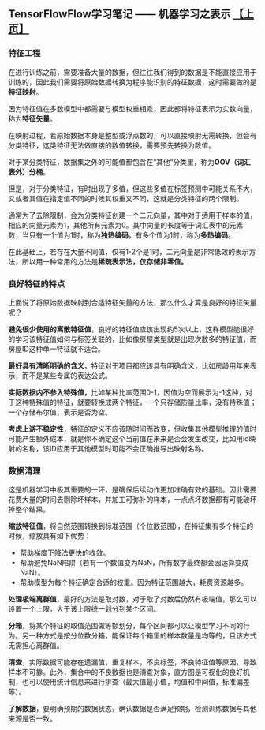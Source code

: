 ## TensorFlowFlow学习笔记 —— 机器学习之表示 [【上页】](https://tinyworker.github.io/TensorFlow/index) ##

### 特征工程 ###
在进行训练之前，需要准备大量的数据，但往往我们得到的数据是不能直接应用于训练的，因此我们需要将原始数据转换为程序能识别的特征数据，这时需要做的是**特征映射**。

因为特征值在多数模型中都需要与模型权重相乘，因此都将特征表示为实数向量，称为**特征矢量**。

在映射过程，若原始数据本身是整型或浮点数的，可以直接映射无需转换，但会有分类特征，这类特征无法做直接的数值转换，需要预先转换为数值。

对于某分类特征，数据集之外的可能值都包含在“其他”分类里，称为**OOV（词汇表外）分桶**。

但是，对于分类特征，有时出现了多值，但这些多值在标签预测中可能关系不大，又或者其值在指定值不同的时候其权重又不同，这就是分类特征的两个限制。

通常为了去除限制，会为分类特征创建一个二元向量，其中对于适用于样本的值，相应的向量元素为1，其他所有元素为0。其中向量的长度等于词汇表中的元素数，当只有一个值为1时，称为**独热编码**，有多个值为1时，称为**多热编码**。

在此基础上，若存在大量不同值，仅有1-2个是1时，二元向量是非常低效的表示方法，所以用一种常用的方法是**稀疏表示法，仅存储非零值。**

### 良好特征的特点 ###
上面说了将原始数据映射到合适特征矢量的方法，那么什么才算是良好的特征矢量呢？

**避免很少使用的离散特征值**，良好的特征值应该出现约5次以上，这样模型能很好的学习该特征值如何与标签关联的，比如像房屋类型就是出现次数多的特征值，而房屋ID这种单一特征就不适合。

**最好具有清晰明确的含义**，特征对于项目都应该具有明确含义，比如房龄用年来表示，而不是某些专属的表达公式。

**实际数据内不参入特殊值**，比如某种比率范围0-1，因值为空而展示为-1这种，对于这种特殊值的特征，就要转换成两个特征，一个只存储质量比率，没有特殊值；一个存储布尔值，表示是否为空。

**考虑上游不稳定性**，特征的定义不应该随时间而改变，但收集其他模型推理的值时可能产生额外成本，就是你不确定这个当前值在未来是否会发生改变，比如用id映射的名称，该ID应用于其他模型时可能不会正确推导出映射名称。

### 数据清理 ###
这是机器学习中极其重要的一环，是确保后续动作更加准确有效的基础。因此需要花费大量的时间去剔除坏样本，并加工可弥补的样本，一点点坏数据都有可能破坏掉整个结果。

**缩放特征值**，将自然范围转换到标准范围（个位数范围），在特征集有多个特征的时候，缩放具有如下优势：

- 帮助梯度下降法更快的收敛。
- 帮助避免NaN陷阱（若有一个数值变为NaN，所有数字最终都会因运算变成NaN）。
- 帮助模型为每个特征确定合适的权重。因为特征范围越大，耗费资源越多。

**处理极端离群值**，最好的方法是取对数，对于取了对数后仍然有极端值，那么可以设置一个上限，大于该上限统一划分到某个区间。

**分箱**，将某个特征的取值范围做等额划分，每个区间都可以让模型学习不同的行为。另一种方式是按分位数分箱，能保证每个箱里的样本数量是均等的，且该方式无需担心离群值。

**清查**，实际数据可能存在遗漏值，重复样本，不良标签，不良特征值等原因，导致样本不可靠。此外，集合中的不良数据也是清查对象，直方图是可视化的良好机制，也可以使用统计信息来进行排查（最大值最小值，均值和中间值，标准偏差等）。

**了解数据**，要明确预期的数据状态，确认数据是否满足预期，检测训练数据与其他来源是否一致。

